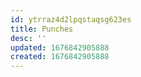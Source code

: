 ```yaml
---
id: ytrraz4d2lpqstaqsg623es
title: Punches
desc: ''
updated: 1676842905888
created: 1676842905888
---
```

